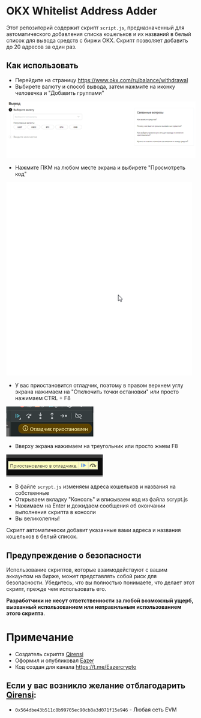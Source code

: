 # OKX Whitelist Address Adder

Этот репозиторий содержит скрипт `script.js`, предназначенный для автоматического добавления списка кошельков и их названий в белый список для вывода средств с биржи OKX. Скрипт позволяет добавить до 20 адресов за один раз.

## Как использовать

- Перейдите на страницу https://www.okx.com/ru/balance/withdrawal
- Выбирете валюту и способ вывода, затем нажмите на иконку человечка и "Добавить группами"

![](https://github.com/Eazer1/OKX_whitelist/blob/main/src/gif01.gif)
- Нажмите ПКМ на любом месте экрана и выбирете "Просмотреть код"

![](https://github.com/Eazer1/OKX_whitelist/blob/main/src/gif02.gif)

- У вас приостановится отладчик, поэтому в правом верхнем углу экрана нажимаем на "Отключить точки остановки" или просто нажимаем CTRL + F8

![](https://github.com/Eazer1/OKX_whitelist/blob/main/src/gif03.gif)

- Вверху экрана нажимаем на треугольник или просто жмем F8

![](https://github.com/Eazer1/OKX_whitelist/blob/main/src/gif04.gif)

- В файле `scrypt.js` изменяем адреса кошельков и названия на собственные
- Открываем вкладку "Консоль" и вписываем код из файла scrypt.js
- Нажимаем на Enter и дожидаем сообщения об окончании выполнения скрипта в консоли
- Вы великолепны!

Скрипт автоматически добавит указанные вами адреса и названия кошельков в белый список.

## Предупреждение о безопасности

Использование скриптов, которые взаимодействуют с вашим аккаунтом на бирже, может представлять собой риск для безопасности. Убедитесь, что вы полностью понимаете, что делает этот скрипт, прежде чем использовать его.

**Разработчики не несут ответственности за любой возможный ущерб, вызванный использованием или неправильным использованием этого скрипта**.

# Примечание

- Создатель скрипта [Qirensi](https://t.me/qirensi)
- Оформил и опубликовал [Eazer](https://t.me/eazer)
- Код создан для канала https://t.me/Eazercrypto

## Если у вас возникло желание отблагодарить [Qirensi](https://t.me/qirensi):

- `0x564dbe43b511c8b99705ec90cb8a3d071f15e946` - Любая сеть EVM
